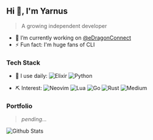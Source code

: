 ## Hi 👋, I'm Yarnus

>A growing independent developer

- 🔭  I’m currently working on [@eDragonConnect](https://github.com/edragonconnect)
- ⚡  Fun fact: I'm huge fans of CLI

### Tech Stack
- 🚀 I use daily:
    ![Elixir](https://img.shields.io/badge/Elixir-%234B275F.svg?style=for-the-badge&logo=Elixir&logoColor=white)
    ![Python](https://img.shields.io/badge/Python-3670A0?style=for-the-badge&logo=Python&logoColor=ffdd54)
 
- ⛏ Interest: 
    ![Neovim](https://img.shields.io/badge/NeoVim-%2357A143.svg?&style=for-the-badge&logo=neovim&logoColor=white)
    ![Lua](https://img.shields.io/badge/Lua-%232C2D72.svg?style=for-the-badge&logo=Lua&logoColor=white)
    ![Go](https://img.shields.io/badge/Go-%2300ADD8.svg?style=for-the-badge&logo=Go&logoColor=white)
    ![Rust](https://img.shields.io/badge/Rust-%23000000.svg?style=for-the-badge&logo=Rust&logoColor=white)
    ![Medium](https://img.shields.io/badge/Medium-12100E?style=for-the-badge&logo=medium&logoColor=white)


### Portfolio
> *pending...*


![Github Stats](https://github-readme-stats.vercel.app/api?username=yarnus&show_icons=true&theme=great-gatsby&count_private=true)
